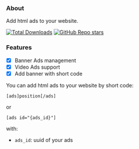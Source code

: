 ### About

Add html ads to your website.

[![Total Downloads](https://img.shields.io/packagist/dt/juzaweb/ads-manager.svg?style=social)](https://packagist.org/packages/juzaweb/ads-manager)
[![GitHub Repo stars](https://img.shields.io/github/stars/juzaweb/ads-manager?style=social)](https://github.com/juzaweb/ads-manager)

### Features

- [x] Banner Ads management
- [x] Video Ads support
- [x] Add banner with short code

You can add html ads to your website by short code: 

`[ads]position[/ads]`

or

`[ads id="{ads_id}"]`

with:
- `ads_id`: uuid of your ads
